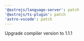 ```yaml
---
'@astrojs/language-server': patch
'@astrojs/ts-plugin': patch
'astro-vscode': patch
---
```


Upgrade compiler version to 1.1.1
